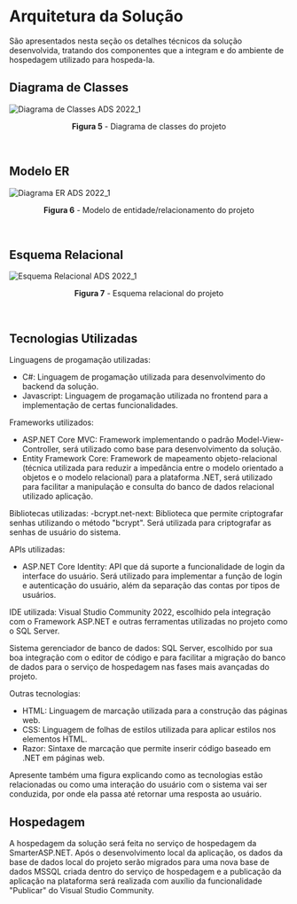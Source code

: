 # Arquitetura da Solução

São apresentados nesta seção os detalhes técnicos da solução desenvolvida, tratando dos componentes que a integram e do ambiente de hospedagem utilizado para hospeda-la.

## Diagrama de Classes

![Diagrama de Classes ADS 2022_1](https://user-images.githubusercontent.com/74699119/161865589-53b327e9-0841-4502-8cf6-d43cf2b1a392.png)
<p align="center"><b>Figura 5</b> - Diagrama de classes do projeto</p>
<br>


## Modelo ER

![Diagrama ER ADS 2022_1](https://user-images.githubusercontent.com/74699119/161865602-d901fc8f-aa3a-49c2-8b91-97926dacc204.png)
<p align="center"><b>Figura 6</b> - Modelo de entidade/relacionamento do projeto</p>
<br>

## Esquema Relacional

![Esquema Relacional ADS 2022_1](https://user-images.githubusercontent.com/74699119/161871528-dd3a133a-2ded-4955-ada7-43c69ddfb13e.png)
<p align="center"><b>Figura 7</b> - Esquema relacional do projeto</p>
<br>

## Tecnologias Utilizadas

Linguagens de progamação utilizadas:
- C#: Linguagem de progamação utilizada para desenvolvimento do backend da solução.
- Javascript: Linguagem de progamação utilizada no frontend para a implementação de certas funcionalidades.

Frameworks utilizados:
- ASP.NET Core MVC: Framework implementando o padrão Model-View-Controller, será utilizado como base para desenvolvimento da solução.
- Entity Framework Core: Framework de mapeamento objeto-relacional (técnica utilizada para reduzir a impedância entre o modelo orientado a objetos e o modelo relacional) para a plataforma .NET, será utilizado para facilitar a manipulação e consulta do banco de dados relacional utilizado aplicação.

Bibliotecas utilizadas:
-bcrypt.net-next: Biblioteca que permite criptografar senhas utilizando o método "bcrypt". Será utilizada para criptografar as senhas de usuário do sistema.

APIs utilizadas:
- ASP.NET Core Identity: API que dá suporte a funcionalidade de login da interface do usuário. Será utilizado para implementar a função de login e autenticação do usuário, além da separação das contas por tipos de usuários.

IDE utilizada: Visual Studio Community 2022, escolhido pela integração com o Framework ASP.NET e outras ferramentas utilizadas no projeto como o SQL Server.

Sistema gerenciador de banco de dados: SQL Server, escolhido por sua boa integração com o editor de código e para facilitar a migração do banco de dados para o serviço de hospedagem nas fases mais avançadas do projeto.

Outras tecnologias:
- HTML: Linguagem de marcação utilizada para a construção das páginas web.
- CSS: Linguagem de folhas de estilos utilizada para aplicar estilos nos elementos HTML.
- Razor: Sintaxe de marcação que permite inserir código baseado em .NET em páginas web.

Apresente também uma figura explicando como as tecnologias estão relacionadas ou como uma interação do usuário com o sistema vai ser conduzida, por onde ela passa até retornar uma resposta ao usuário.

## Hospedagem

A hospedagem da solução será feita no serviço de hospedagem da SmarterASP.NET. Após o desenvolvimento local da aplicação, os dados da base de dados local do projeto serão migrados para uma nova base de dados MSSQL criada dentro do serviço de hospedagem e a publicação da aplicação na plataforma será realizada com auxílio da funcionalidade "Publicar" do Visual Studio Community.
